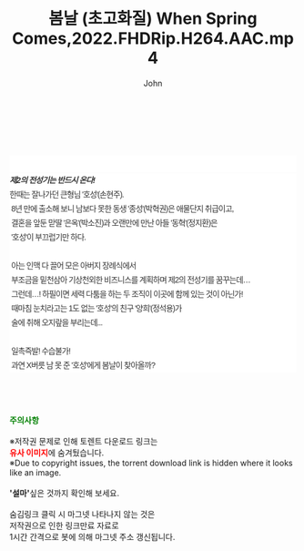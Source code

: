 ﻿---
layout: post
title:  "봄날 (초고화질) When Spring Comes,2022.FHDRip.H264.AAC.mp4"
author: John
categories: [ 영화 ]
tags: [  ]
image:  
description: "봄날 (초고화질) When Spring Comes,2022.FHDRip.H264.AAC.mp4 torrent 정보 공유"
toc: true
toc_sticky: true
---

<br>
<div class="view-img">
<a class="view_image" href="https://torrentmobile59.com/bbs/view_image.php?fn=%2Fdata%2Ffile%2Fmovie%2F1999782145_apb70z4j_eb68e03eeb32224a73dc9d6b23601750d7f52351.jpg" target="_blank"><img alt="" class="img-tag" content="https://torrentmobile59.com/data/file/movie/1999782145_apb70z4j_eb68e03eeb32224a73dc9d6b23601750d7f52351.jpg" itemprop="image" src="https://torrentmobile59.com/data/file/movie/1999782145_apb70z4j_eb68e03eeb32224a73dc9d6b23601750d7f52351.jpg"/></a><a class="view_image" href="https://torrentmobile59.com/bbs/view_image.php?fn=%2Fdata%2Ffile%2Fmovie%2F1999782145_SCsFrGjT_fa7d646e703c747426ab793878c4bd0ef24aa53a.jpg" target="_blank"><img alt="" class="img-tag" content="https://torrentmobile59.com/data/file/movie/1999782145_SCsFrGjT_fa7d646e703c747426ab793878c4bd0ef24aa53a.jpg" itemprop="image" src="https://torrentmobile59.com/data/file/movie/1999782145_SCsFrGjT_fa7d646e703c747426ab793878c4bd0ef24aa53a.jpg"/></a></div><div class="view-content" itemprop="description">
<p><br/></p><div class="title_area" style="margin:0px 0px 9px;padding:0px;list-style:none;font-size:12px;font-family:'나눔고딕', NanumGothic, '돋움', Dotum, Helvetica, 'AppleSDGothicNeo-Medium', AppleGothic, sans-serif;height:30px;float:none;background-color:rgb(255,255,255);"><h4 class="h_story" style="margin:5px 10px 0px 0px;padding:0px;list-style:none;font-size:12px;font-family:'돋움', sans-serif;height:18px;width:49px;background:url(&quot;https://ssl.pstatic.net/static/movie/2020/10/h_tx_sp5.png&quot;) no-repeat 0px -17px;float:left;"><strong class="blind" style="margin:0px;padding:0px;list-style:none;font-size:0px;font-family:inherit;color:inherit;width:1px;height:1px;line-height:0;">줄거리</strong></h4></div><h5 class="h_tx_story" style="margin:-7px 0px 1px;padding:0px;list-style:none;font-size:14px;font-family:'나눔고딕', NanumGothic, Helvetica, sans-serif;color:rgb(51,51,51);background-image:url(&quot;https://ssl.pstatic.net/static/movie/2014/01/blank.gif&quot;);letter-spacing:-1px;line-height:25px;background-color:rgb(255,255,255);">제2의 전성기는 반드시 온다!</h5><p class="con_tx" style="margin-top:-1px;margin-bottom:-6px;list-style:none;font-size:14px;font-family:'나눔고딕', NanumGothic, '돋움', Dotum, Helvetica, 'AppleSDGothicNeo-Medium', AppleGothic, sans-serif;color:rgb(51,51,51);background-image:url(&quot;https://ssl.pstatic.net/static/movie/2014/01/blank.gif&quot;);letter-spacing:-1px;line-height:25px;background-color:rgb(255,255,255);">한때는 잘나가던 큰형님 '호성'(손현주).<br style="list-style:none;font-size:12px;font-family:'돋움', sans-serif;color:rgb(0,0,0);"/> 8년 만에 출소해 보니 남보다 못한 동생 '종성'(박혁권)은 애물단지 취급이고,<br style="list-style:none;font-size:12px;font-family:'돋움', sans-serif;color:rgb(0,0,0);"/> 결혼을 앞둔 맏딸 '은옥'(박소진)과 오랜만에 만난 아들 '동혁'(정지환)은<br style="list-style:none;font-size:12px;font-family:'돋움', sans-serif;color:rgb(0,0,0);"/> '호성'이 부끄럽기만 하다.<br style="list-style:none;font-size:12px;font-family:'돋움', sans-serif;color:rgb(0,0,0);"/> <br style="list-style:none;font-size:12px;font-family:'돋움', sans-serif;color:rgb(0,0,0);"/> 아는 인맥 다 끌어 모은 아버지 장례식에서<br style="list-style:none;font-size:12px;font-family:'돋움', sans-serif;color:rgb(0,0,0);"/> 부조금을 밑천삼아 기상천외한 비즈니스를 계획하며 제2의 전성기를 꿈꾸는데…<br style="list-style:none;font-size:12px;font-family:'돋움', sans-serif;color:rgb(0,0,0);"/> 그런데…! 하필이면 세력 다툼을 하는 두 조직이 이곳에 함께 있는 것이 아닌가!<br style="list-style:none;font-size:12px;font-family:'돋움', sans-serif;color:rgb(0,0,0);"/> 때마침 눈치라고는 1도 없는 '호성'의 친구 '양희'(정석용)가<br style="list-style:none;font-size:12px;font-family:'돋움', sans-serif;color:rgb(0,0,0);"/> 술에 취해 오지랖을 부리는데...<br style="list-style:none;font-size:12px;font-family:'돋움', sans-serif;color:rgb(0,0,0);"/> <br style="list-style:none;font-size:12px;font-family:'돋움', sans-serif;color:rgb(0,0,0);"/> 일촉즉발! 수습불가!<br style="list-style:none;font-size:12px;font-family:'돋움', sans-serif;color:rgb(0,0,0);"/> 과연 X버릇 남 못 준 '호성'에게 봄날이 찾아올까?</p> </div>
    
<br><br><br>
<p data-ke-size="size16"><b><span style="color: green;">주의사항</span></b><br /><br />※저작권 문제로 인해 토렌트 다운로드 링크는<br /><b><span style="color: red;">유사 이미지</span></b>에 숨겨뒀습니다.<br />※Due to copyright issues, the torrent download link is hidden where it looks like an image.<br /><br /><b>'설마'</b>싶은 것까지 확인해 보세요.<br /><br />숨김링크 클릭 시 마그넷 나타나지 않는 것은<br />저작권으로 인한 링크만료 자료로<br />1시간 간격으로 봇에 의해 마그넷 주소 갱신됩니다.</p>

